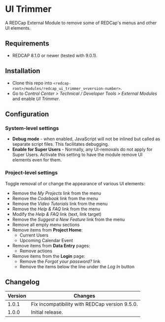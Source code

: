 # UI Trimmer

A REDCap External Module to remove some of REDCap's menus and other UI elements.

## Requirements

- REDCAP 8.1.0 or newer (tested with 9.0.1).

## Installation

- Clone this repo into `<redcap-root>/modules/redcap_ui_trimmer_v<version-number>`.
- Go to _Control Center > Technical / Developer Tools > External Modules_ and enable _UI Trimmer_.

## Configuration

### System-level settings

- **Debug mode** - when enabled, JavaScript will not be inlined but called as separate script files. This facilitates debugging.
- **Enable for Super Users** - Normally, any UI-removals do not apply for Super Users. Activate this setting to have the module remove UI elements even for them.

### Project-level settings

Toggle removal of or change the appearance of various UI elements:

- Remove the _My Projects_ link from the menu
- Remove the _Codebook_ link from the menu
- Remove the _Video Tutorials_ link from the menu
- Remove the _Help & FAQ_ link from the menu
- Modify the _Help & FAQ_ link (text, link target)
- Remove the _Suggest a New Feature_ link from the menu
- Remove all empty menu sections
- Remove items from **Project Home**:
  - Current Users
  - Upcoming Calendar Event
- Remove items from **Data Entry** pages:
  - Remove actions
- Remove items from the **Login** page:
  - Remove the _Forgot your password?_ link
  - Remove the items below the line under the _Log In_ button

## Changelog

Version | Changes
------- | -----------
1.0.1   | Fix incompatibility with REDCap version 9.5.0.
1.0.0   | Initial release.
